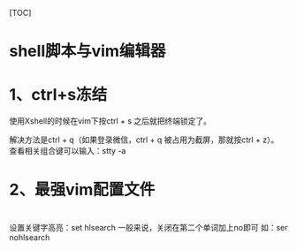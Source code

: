 [TOC]
# shell脚本与vim编辑器

# 1、ctrl+s冻结

使用Xshell的时候在vim下按ctrl + s 之后就把终端锁定了。

解决方法是ctrl + q（如果登录微信，ctrl + q 被占用为截屏，那就按ctrl + z）。
查看相关组合键可以输入：stty -a



# 2、最强vim配置文件

#

设置关键字高亮：set hlsearch
一般来说，关闭在第二个单词加上no即可
如：ser nohlsearch












